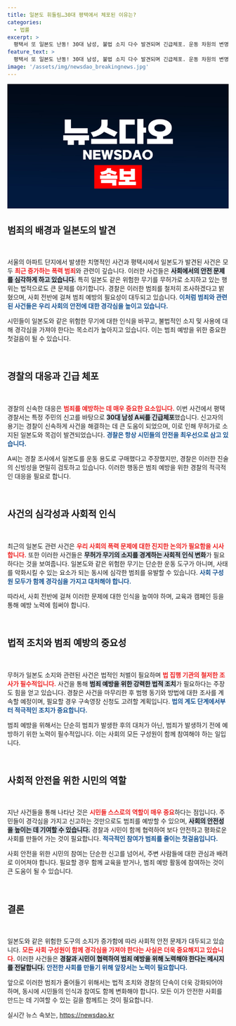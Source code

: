 ```yaml
---
title: 일본도 휘둘림…30대 평택에서 체포된 이유는?
categories:
  - 법률
excerpt: >
  평택서 또 일본도 난동! 30대 남성, 불법 소지 다수 발견되며 긴급체포. 운동 차원의 변명에도 불안 확산. 경찰, 구속영장 검토 중!
feature_text: >
  평택서 또 일본도 난동! 30대 남성, 불법 소지 다수 발견되며 긴급체포. 운동 차원의 변명에도 불안 확산. 경찰, 구속영장 검토 중!
image: '/assets/img/newsdao_breakingnews.jpg'
---
```


<p><img src="/assets/img/newsdao_breakingnews.jpg" alt="bookingtag 속보" /></p>

<h2 data-ke-size="size26">범죄의 배경과 일본도의 발견</h2>

<p data-ke-size="size16">&nbsp;</p>

<p>서울의 아파트 단지에서 발생한 치명적인 사건과 평택시에서 일본도가 발견된 사건은 모두 <b><span style="color: #ee2323;">최근 증가하는 폭력 범죄</span></b>와 관련이 깊습니다. 이러한 사건들은 <b><span style="background-color: #21538527;">사회에서의 안전 문제를 심각하게 하고 있습니다.</span></b> 특히 일본도 같은 위험한 무기를 무허가로 소지하고 있는 행위는 법적으로도 큰 문제를 야기합니다. 경찰은 이러한 범죄를 철저히 조사하겠다고 밝혔으며, 사회 전반에 걸쳐 범죄 예방의 필요성이 대두되고 있습니다. <b><span style="color: #1a5490;">이처럼 범죄와 관련된 사건들은 우리 사회의 안전에 대한 경각심을 높이고 있습니다.</span></b> </p>

<p>시민들이 일본도와 같은 위험한 무기에 대한 인식을 바꾸고, 불법적인 소지 및 사용에 대해 경각심을 가져야 한다는 목소리가 높아지고 있습니다. 이는 범죄 예방을 위한 중요한 첫걸음이 될 수 있습니다.</p>

<p data-ke-size="size16">&nbsp;</p>

<h2 data-ke-size="size26">경찰의 대응과 긴급 체포</h2>

<p data-ke-size="size16">&nbsp;</p>

<p>경찰의 신속한 대응은 <b><span style="color: #ee2323;">범죄를 예방하는 데 매우 중요한 요소입니다.</span></b> 이번 사건에서 평택경찰서는 특정 주민의 신고를 바탕으로 <b><span style="background-color: #21538527;">30대 남성 A씨를 긴급체포</span></b>했습니다. 신고자의 용기는 경찰이 신속하게 사건을 해결하는 데 큰 도움이 되었으며, 이로 인해 무허가로 소지된 일본도와 목검이 발견되었습니다. <b><span style="color: #1a5490;">경찰은 항상 시민들의 안전을 최우선으로 삼고 있습니다.</span></b> </p>

<p>A씨는 경찰 조사에서 일본도를 운동 용도로 구매했다고 주장했지만, 경찰은 이러한 진술의 신빙성을 면밀히 검토하고 있습니다. 이러한 행동은 범죄 예방을 위한 경찰의 적극적인 대응을 필요로 합니다.</p>

<p data-ke-size="size16">&nbsp;</p>

<h2 data-ke-size="size26">사건의 심각성과 사회적 인식</h2>

<p data-ke-size="size16">&nbsp;</p>

<p>최근의 일본도 관련 사건은 <b><span style="color: #ee2323;">우리 사회의 폭력 문제에 대한 진지한 논의가 필요함을 시사합니다.</span></b> 또한 이러한 사건들은 <b><span style="background-color: #21538527;">무허가 무기의 소지를 경계하는 사회적 인식 변화</span></b>가 필요하다는 것을 보여줍니다. 일본도와 같은 위험한 무기는 단순한 운동 도구가 아니며, 사태를 악화시킬 수 있는 요소가 되는 동시에 심각한 범죄를 유발할 수 있습니다. <b><span style="color: #1a5490;">사회 구성원 모두가 함께 경각심을 가지고 대처해야 합니다.</span></b> </p>

<p>따라서, 사회 전반에 걸쳐 이러한 문제에 대한 인식을 높여야 하며, 교육과 캠페인 등을 통해 예방 노력에 힘써야 합니다.</p>

<p data-ke-size="size16">&nbsp;</p>

<h2 data-ke-size="size26">법적 조치와 범죄 예방의 중요성</h2>

<p data-ke-size="size16">&nbsp;</p>

<p>무허가 일본도 소지와 관련된 사건은 법적인 처벌이 필요하며 <b><span style="color: #ee2323;">법 집행 기관의 철저한 조사가 필수적입니다.</span></b> 사건을 통해 <b><span style="background-color: #21538527;">범죄 예방을 위한 강력한 법적 조치</span></b>가 필요하다는 주장도 힘을 얻고 있습니다. 경찰은 사건을 마무리한 후 범행 동기와 방법에 대한 조사를 계속할 예정이며, 필요할 경우 구속영장 신청도 고려할 계획입니다. <b><span style="color: #1a5490;">법의 계도 단계에서부터 적극적인 조치가 중요합니다.</span></b></p>

<p>범죄 예방을 위해서는 단순히 범죄가 발생한 후의 대처가 아닌, 범죄가 발생하기 전에 예방하기 위한 노력이 필수적입니다. 이는 사회의 모든 구성원이 함께 참여해야 하는 일입니다.</p>

<p data-ke-size="size16">&nbsp;</p>

<h2 data-ke-size="size26">사회적 안전을 위한 시민의 역할</h2>

<p data-ke-size="size16">&nbsp;</p>

<p>지난 사건들을 통해 나타난 것은 <b><span style="color: #ee2323;">시민들 스스로의 역할이 매우 중요</span></b>하다는 점입니다. 주민들이 경각심을 가지고 신고하는 것만으로도 범죄를 예방할 수 있으며, <b><span style="background-color: #21538527;">사회의 안전성을 높이는 데 기여할 수 있습니다.</span></b> 경찰과 시민이 함께 협력하여 보다 안전하고 평화로운 사회를 만들어 가는 것이 필요합니다. <b><span style="color: #1a5490;">적극적인 참여가 범죄를 줄이는 첫걸음입니다.</span></b> </p>

<p>사회 안전을 위한 시민의 참여는 단순한 신고를 넘어서, 주변 사람들에 대한 관심과 배려로 이어져야 합니다. 필요할 경우 함께 교육을 받거나, 범죄 예방 활동에 참여하는 것이 큰 도움이 될 수 있습니다.</p>

<p data-ke-size="size16">&nbsp;</p>

<h2 data-ke-size="size26">결론</h2>

<p data-ke-size="size16">&nbsp;</p>

<p>일본도와 같은 위험한 도구의 소지가 증가함에 따라 사회적 안전 문제가 대두되고 있습니다. <b><span style="color: #ee2323;">모든 사회 구성원이 함께 경각심을 가져야 한다는 사실은 더욱 중요해지고 있습니다.</span></b> 이러한 사건들은 <b><span style="background-color: #21538527;">경찰과 시민이 협력하여 범죄 예방을 위해 노력해야 한다는 메시지를 전달합니다.</span></b> <b><span style="color: #1a5490;">안전한 사회를 만들기 위해 앞장서는 노력이 필요합니다.</span></b></p>

<p>앞으로 이러한 범죄가 줄어들기 위해서는 법적 조치와 경찰의 단속이 더욱 강화되어야 하며, 동시에 시민들의 인식과 참여도 함께 변화해야 합니다. 모든 이가 안전한 사회를 만드는 데 기여할 수 있는 길을 함께트는 것이 필요합니다.</p>
실시간 뉴스 속보는, <a href="https://newsdao.kr" rel="dofollow">https://newsdao.kr</a>



